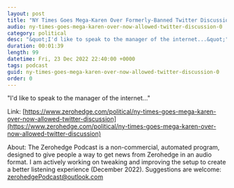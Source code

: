 ```yaml
---
layout: post
title: "NY Times Goes Mega-Karen Over Formerly-Banned Twitter Discussion"
audio: ny-times-goes-mega-karen-over-now-allowed-twitter-discussion-0
category: political
desc: "&quot;I'd like to speak to the manager of the internet...&quot;"
duration: 00:01:39
length: 99
datetime: Fri, 23 Dec 2022 22:40:00 +0000
tags: podcast
guid: ny-times-goes-mega-karen-over-now-allowed-twitter-discussion-0
order: 0
---
```

&quot;I'd like to speak to the manager of the internet...&quot;

Link: [https://www.zerohedge.com/political/ny-times-goes-mega-karen-over-now-allowed-twitter-discussion](https://www.zerohedge.com/political/ny-times-goes-mega-karen-over-now-allowed-twitter-discussion)

About: The Zerohedge Podcast is a non-commercial, automated program, designed to give people a way to get news from Zerohedge in an audio format.  I am actively working on tweaking and improving the setup to create a better listening experience (December 2022).  Suggestions are welcome: [zerohedgePodcast@outlook.com](mailto:zerohedgePodcast@outlook.com)